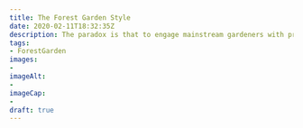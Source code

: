 ```yaml
---
title: The Forest Garden Style
date: 2020-02-11T18:32:35Z
description: The paradox is that to engage mainstream gardeners with productive and wildlife friendly forest gardening, we have to engage with the ornamental aesthetic of The Forest Garden Style
tags: 
- ForestGarden
images: 
- 
imageAlt:
- 
imageCap:
- 
draft: true
---
```


